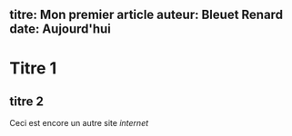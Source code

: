 titre: Mon premier article
auteur: Bleuet Renard
date: Aujourd'hui
---
# Titre 1
## titre 2
Ceci est encore un autre site *internet*